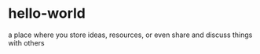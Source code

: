 # hello-world
 a place where you store ideas, resources, or even share and discuss things with others
